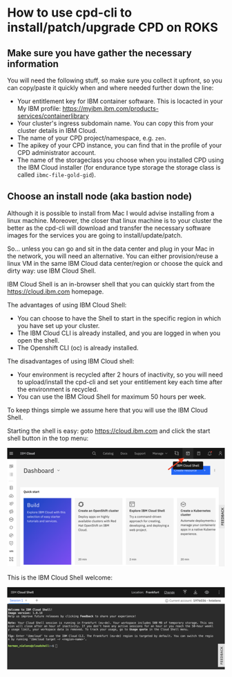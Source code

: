 # How to use cpd-cli to install/patch/upgrade CPD on ROKS
## Make sure you have gather the necessary information
You will need the following stuff, so make sure you collect it upfront, so you can copy/paste it quickly when and where needed further down the line:

- Your entitlement key for IBM container software. This is locacted in your My IBM profile: https://myibm.ibm.com/products-services/containerlibrary
- Your cluster's ingress subdomain name. You can copy this from your cluster details in IBM Cloud.
- The name of your CPD project/namespace, e.g. `zen`.
- The apikey of your CPD instance, you can find that in the profile of your CPD administrator account.
- The name of the storageclass you choose when you installed CPD using the IBM Cloud installer (for endurance type storage the storage class is called `ibmc-file-gold-gid`).

## Choose an install node (aka bastion node)
Although it is possible to install from Mac I would advise installing from a linux machine. Moreover, the closer that linux machine is to your cluster the better as the cpd-cli will download and transfer the necessary software images for the services you are going to install/update/patch.

So... unless you can go and sit in the data center and plug in your Mac in the network, you will need an alternative. You can either provision/reuse a linux VM in the same IBM Cloud data center/region or choose the quick and dirty way: use IBM Cloud Shell.

IBM Cloud Shell is an in-browser shell that you can quickly start from the https://cloud.ibm.com homepage.

The advantages of using IBM Cloud Shell:

- You can choose to have the Shell to start in the specific region in which you have set up your cluster.
- The IBM Cloud CLI is already installed, and you are logged in when you open the shell.
- The Openshift CLI (oc) is already installed.

The disadvantages of using IBM Cloud shell:

- Your environment is recycled after 2 hours of inactivity, so you will need to upload/install the cpd-cli and set your entitlement key each time after the environment is recycled.
- You can use the IBM Cloud Shell for maximum 50 hours per week.

To keep things simple we assume here that you will use the IBM Cloud Shell.

Starting the shell is easy: goto https://cloud.ibm.com and click the start shell button in the top menu:

![Start IBM Cloud Shell](images/ibm_cloud_shell.png)

This is the IBM Cloud Shell welcome:

![IBM Cloud Shell Welcom](images/ibm_cloud_shell_welcome.png)
